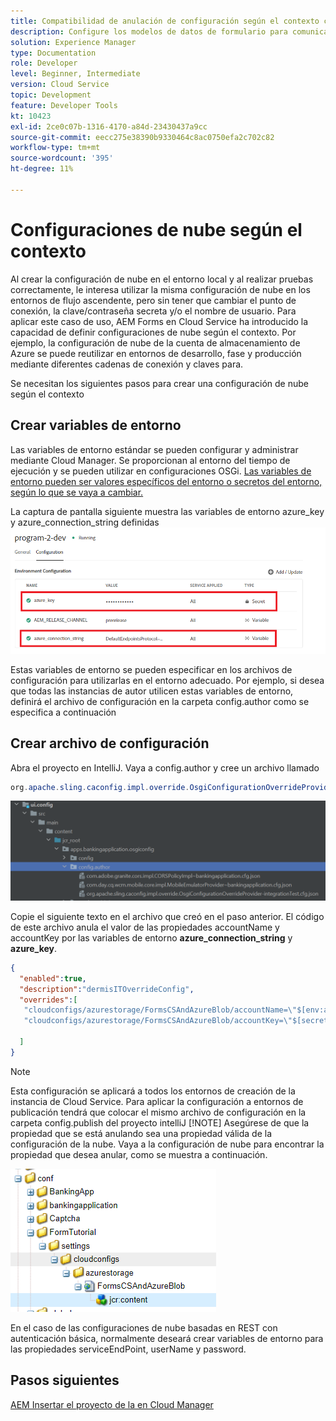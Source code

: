 ```yaml
---
title: Compatibilidad de anulación de configuración según el contexto con el modelo de datos de formulario
description: Configure los modelos de datos de formulario para comunicarse con diferentes puntos finales según los entornos.
solution: Experience Manager
type: Documentation
role: Developer
level: Beginner, Intermediate
version: Cloud Service
topic: Development
feature: Developer Tools
kt: 10423
exl-id: 2ce0c07b-1316-4170-a84d-23430437a9cc
source-git-commit: eecc275e38390b9330464c8ac0750efa2c702c82
workflow-type: tm+mt
source-wordcount: '395'
ht-degree: 11%

---
```


# Configuraciones de nube según el contexto

Al crear la configuración de nube en el entorno local y al realizar pruebas correctamente, le interesa utilizar la misma configuración de nube en los entornos de flujo ascendente, pero sin tener que cambiar el punto de conexión, la clave/contraseña secreta y/o el nombre de usuario. Para aplicar este caso de uso, AEM Forms en Cloud Service ha introducido la capacidad de definir configuraciones de nube según el contexto.
Por ejemplo, la configuración de nube de la cuenta de almacenamiento de Azure se puede reutilizar en entornos de desarrollo, fase y producción mediante diferentes cadenas de conexión y claves para.

Se necesitan los siguientes pasos para crear una configuración de nube según el contexto

## Crear variables de entorno

Las variables de entorno estándar se pueden configurar y administrar mediante Cloud Manager. Se proporcionan al entorno del tiempo de ejecución y se pueden utilizar en configuraciones OSGi. [Las variables de entorno pueden ser valores específicos del entorno o secretos del entorno, según lo que se vaya a cambiar.](https://experienceleague.adobe.com/docs/experience-manager-cloud-service/content/implementing/using-cloud-manager/environment-variables.html?lang=en)



La captura de pantalla siguiente muestra las variables de entorno azure_key y azure_connection_string definidas
![environment_variables](assets/environment-variables.png)

Estas variables de entorno se pueden especificar en los archivos de configuración para utilizarlas en el entorno adecuado. Por ejemplo, si desea que todas las instancias de autor utilicen estas variables de entorno, definirá el archivo de configuración en la carpeta config.author como se especifica a continuación

## Crear archivo de configuración

Abra el proyecto en IntelliJ. Vaya a config.author y cree un archivo llamado

```java
org.apache.sling.caconfig.impl.override.OsgiConfigurationOverrideProvider-integrationTest.cfg.json
```

![config.author](assets/config-author.png)

Copie el siguiente texto en el archivo que creó en el paso anterior. El código de este archivo anula el valor de las propiedades accountName y accountKey por las variables de entorno **azure_connection_string** y **azure_key**.

```json
{
  "enabled":true,
  "description":"dermisITOverrideConfig",
  "overrides":[
   "cloudconfigs/azurestorage/FormsCSAndAzureBlob/accountName=\"$[env:azure_connection_string]\"",
   "cloudconfigs/azurestorage/FormsCSAndAzureBlob/accountKey=\"$[secret:azure_key]\""

  ]
}
```

>[!NOTE]
>
>Esta configuración se aplicará a todos los entornos de creación de la instancia de Cloud Service. Para aplicar la configuración a entornos de publicación tendrá que colocar el mismo archivo de configuración en la carpeta config.publish del proyecto intelliJ
>[!NOTE]
> Asegúrese de que la propiedad que se está anulando sea una propiedad válida de la configuración de la nube. Vaya a la configuración de nube para encontrar la propiedad que desea anular, como se muestra a continuación.

![cloud-config-property](assets/cloud-config-properties.png)

En el caso de las configuraciones de nube basadas en REST con autenticación básica, normalmente deseará crear variables de entorno para las propiedades serviceEndPoint, userName y password.

## Pasos siguientes

[AEM Insertar el proyecto de la en Cloud Manager](./push-project-to-cloud-manager-git.md)
